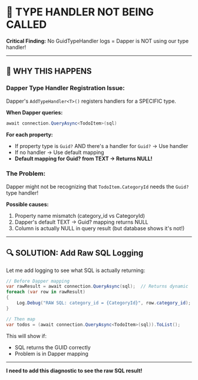 # 🚨 TYPE HANDLER NOT BEING CALLED

**Critical Finding:** No GuidTypeHandler logs = Dapper is NOT using our type handler!

---

## 🎯 **WHY THIS HAPPENS**

### **Dapper Type Handler Registration Issue:**

Dapper's `AddTypeHandler<T>()` registers handlers for a SPECIFIC type.

**When Dapper queries:**
```csharp
await connection.QueryAsync<TodoItem>(sql)
```

**For each property:**
- If property type is `Guid?` AND there's a handler for `Guid?` → Use handler
- If no handler → Use default mapping
- **Default mapping for Guid? from TEXT → Returns NULL!**

### **The Problem:**

Dapper might not be recognizing that `TodoItem.CategoryId` needs the `Guid?` type handler!

**Possible causes:**
1. Property name mismatch (category_id vs CategoryId)
2. Dapper's default TEXT → Guid? mapping returns NULL
3. Column is actually NULL in query result (but database shows it's not!)

---

## 🔍 **SOLUTION: Add Raw SQL Logging**

Let me add logging to see what SQL is actually returning:

```csharp
// Before Dapper mapping
var rawResult = await connection.QueryAsync(sql);  // Returns dynamic
foreach (var row in rawResult)
{
    Log.Debug("RAW SQL: category_id = {CategoryId}", row.category_id);
}

// Then map
var todos = (await connection.QueryAsync<TodoItem>(sql)).ToList();
```

This will show if:
- SQL returns the GUID correctly
- Problem is in Dapper mapping

---

**I need to add this diagnostic to see the raw SQL result!**

